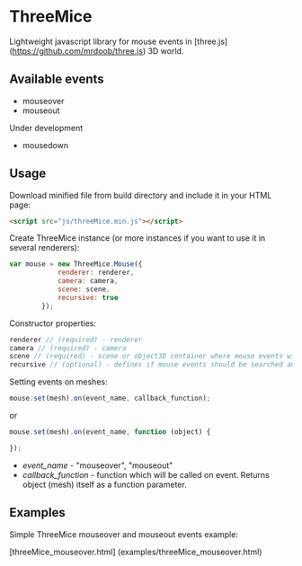 # ThreeMice

Lightweight javascript library for mouse events in [three.js] (https://github.com/mrdoob/three.js) 3D world.

## Available events

* mouseover
* mouseout

Under development
* mousedown

## Usage

Download minified file from build directory and include it in your HTML page:

```html
<script src="js/threeMice.min.js"></script>
```

Create ThreeMice instance (or more instances if you want to use it in several renderers):

```javascript
var mouse = new ThreeMice.Mouse({
			renderer: renderer,
			camera: camera,
			scene: scene,
			recursive: true
		});
```

Constructor properties:

```javascript
renderer // (required) - renderer
camera // (required) - camera
scene // (required) - scene or object3D container where mouse events will be triggered. If you know that mouse events will only be used for meshes in some specific object3D container then specify it here instead of whole scene
recursive // (optional) - defines if mouse events should be searched and triggered recursively in each object children. Default is false
```

Setting events on meshes:

```javascript
mouse.set(mesh).on(event_name, callback_function);
```
or
```javascript
mouse.set(mesh).on(event_name, function (object) {

});
```
* *event_name* - "mouseover", "mouseout"
* *callback_function* - function which will be called on event. Returns object (mesh) itself as a function parameter.

## Examples

Simple ThreeMice mouseover and mouseout events example:

[threeMice_mouseover.html] (examples/threeMice_mouseover.html)

